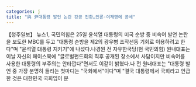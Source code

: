 ```yaml
---
categories: j
title: "與 尹대통령 발언 논란 강공 전환…언론·이재명에 공세"
---
```

【청주일보】 뉴스1, 국민의힘은 25일 윤석열 대통령의 미국 순방 중 비속어 발언 논란을 보도한 MBC를 두고 "대통령 순방을 제2의 광우병 조작선동 기회로 이용하려고 한다"며 "윤석열 대통령 지키기"에 나섰다.나경원 전 자유한국당(현 국민의힘) 원내대표는 이날 자신의 페이스북에 "글로벌펀드회의 직후 공개된 장소에서 사담이지만 비속어를 사용한 대통령의 부주의는 안타깝다"면서도 이같이 밝혔다.나 전 원내대표는 "대통령 발언 중 가장 분명히 들리는 첫마디는 "국회에서"이다"며 "결국 대통령께서 국회라고 언급한 것은 대한민국 국회임이 분